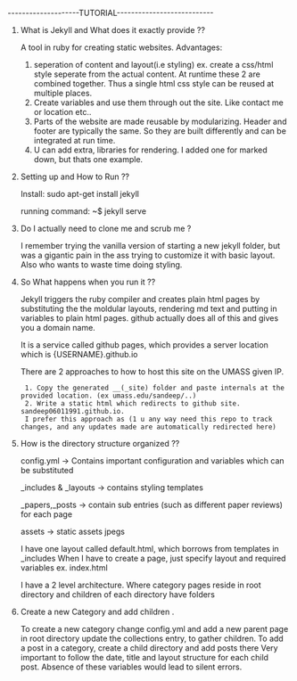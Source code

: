 --------------------TUTORIAL---------------------------

1. What is Jekyll and What does it exactly provide ??

	A tool in ruby for creating static websites. 
Advantages:
	1. seperation of content and layout(i.e styling) 
		ex. create a css/html style seperate from the actual content. 
		At runtime these 2 are combined together. Thus a single html css style can 
		be reused at multiple places.
	2. Create variables and use them through out the site. Like contact me or location etc.. 
	3. Parts of the website are made reusable by modularizing. Header and footer are typically the same. 
	So they are built differently and can be integrated at run time. 
	4. U can add extra, libraries for rendering. I added one for marked down, but thats one example.

2. Setting up and How to Run ??

	Install: sudo apt-get install jekyll
	
	running command: ~$ jekyll serve

3. Do I actually need to clone me and scrub me ?

    I remember trying the vanilla version of starting a new jekyll folder, but was a gigantic pain in the ass trying to customize it
    with basic layout. Also who wants to waste time doing styling.

4. So What happens when you run it ??

	Jekyll triggers the ruby compiler and creates plain html pages by substituting the the moldular layouts,
	rendering md text and putting in variables to plain html pages. 
	github actually does all of this and gives you a domain name.

	It is a service called github pages, which provides a server location which is {USERNAME}.github.io

	There are 2 approaches to how to host this site on the UMASS given IP. 
		
		1. Copy the generated __(_site) folder and paste internals at the provided location. (ex umass.edu/sandeep/..)
		2. Write a static html which redirects to github site. sandeep06011991.github.io. 
		I prefer this approach as (1 u any way need this repo to track changes, and any updates made are automatically redirected here)

5. How is the directory structure organized ??

    config.yml -> Contains important configuration and variables which can be substituted
    
    _includes & _layouts -> contains styling templates
    
    _papers,_posts -> contain sub entries (such as different paper reviews) for each page
    
    assets ->  static assets jpegs

    I have one layout called default.html, which borrows from templates in _includes
    When I have to create a page, just specify layout and required variables
    ex. index.html

    I have a 2 level architecture. Where category pages reside in root directory
    and children of each directory have folders

6. Create a new Category and add children .

    To create a new category change config.yml and add a new parent page in root directory
    update the collections entry, to gather children.
    To add a post in a category, create a child directory and add posts there
    Very important to follow the date, title and layout structure for each child post.
    Absence of these variables would lead to silent errors. 

